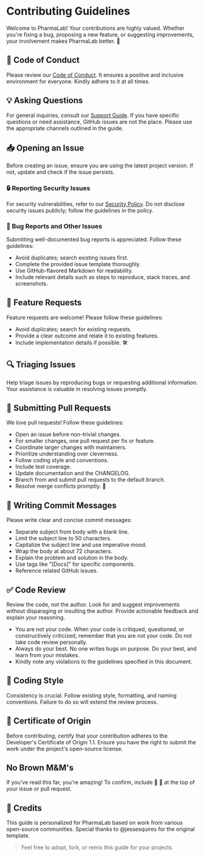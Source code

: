 # Contributing Guidelines

Welcome to PharmaLab! Your contributions are highly valued. Whether you're fixing a bug, proposing a new feature, or suggesting improvements, your involvement makes PharmaLab better. 🚀

## 📖 Code of Conduct

Please review our [Code of Conduct](CODE_OF_CONDUCT.md). It ensures a positive and inclusive environment for everyone. Kindly adhere to it at all times.

## 💡 Asking Questions

For general inquiries, consult our [Support Guide](SUPPORT.md). If you have specific questions or need assistance, GitHub issues are not the place. Please use the appropriate channels outlined in the guide.

## 📥 Opening an Issue

Before creating an issue, ensure you are using the latest project version. If not, update and check if the issue persists.

### 🔒 Reporting Security Issues

For security vulnerabilities, refer to our [Security Policy](SECURITY.md). Do not disclose security issues publicly; follow the guidelines in the policy.

### 🐞 Bug Reports and Other Issues

Submitting well-documented bug reports is appreciated. Follow these guidelines:

- Avoid duplicates; search existing issues first.
- Complete the provided issue template thoroughly.
- Use GitHub-flavored Markdown for readability.
- Include relevant details such as steps to reproduce, stack traces, and screenshots.

## 💌 Feature Requests

Feature requests are welcome! Please follow these guidelines:

- Avoid duplicates; search for existing requests.
- Provide a clear outcome and relate it to existing features.
- Include implementation details if possible. 🛠️

## 🔍 Triaging Issues

Help triage issues by reproducing bugs or requesting additional information. Your assistance is valuable in resolving issues promptly.

## 🔁 Submitting Pull Requests

We love pull requests! Follow these guidelines:

- Open an issue before non-trivial changes.
- For smaller changes, one pull request per fix or feature.
- Coordinate larger changes with maintainers.
- Prioritize understanding over cleverness.
- Follow coding style and conventions.
- Include test coverage.
- Update documentation and the CHANGELOG.
- Branch from and submit pull requests to the default branch.
- Resolve merge conflicts promptly. 🤝

## 📝 Writing Commit Messages

Please write clear and concise commit messages:

- Separate subject from body with a blank line.
- Limit the subject line to 50 characters.
- Capitalize the subject line and use imperative mood.
- Wrap the body at about 72 characters.
- Explain the problem and solution in the body.
- Use tags like "[Docs]" for specific components.
- Reference related GitHub issues.

## ✅ Code Review

Review the code, not the author. Look for and suggest improvements without disparaging or insulting the author. Provide actionable feedback and explain your reasoning.

- You are not your code. When your code is critiqued, questioned, or constructively criticized, remember that you are not your code. Do not take code review personally.
- Always do your best. No one writes bugs on purpose. Do your best, and learn from your mistakes.
- Kindly note any violations to the guidelines specified in this document.

## 💅 Coding Style

Consistency is crucial. Follow existing style, formatting, and naming conventions. Failure to do so will extend the review process.

## 🏅 Certificate of Origin

Before contributing, certify that your contribution adheres to the Developer's Certificate of Origin 1.1. Ensure you have the right to submit the work under the project's open-source license.

## No Brown M&M's

If you've read this far, you're amazing! To confirm, include 🖤 :black_heart: at the top of your issue or pull request.

## 🙏 Credits

This guide is personalized for PharmaLab based on work from various open-source communities. Special thanks to @jessesquires for the original template.

> Feel free to adopt, fork, or remix this guide for your projects.
